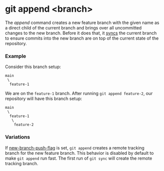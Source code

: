 # git append &lt;branch&gt;

The _append_ command creates a new feature branch with the given name as a
direct child of the current branch and brings over all uncommitted changes to
the new branch. Before it does that, it [syncs](sync.md) the current branch to
ensure commits into the new branch are on top of the current state of the
repository.

### Example

Consider this branch setup:

```
main
 \
  feature-1
```

We are on the `feature-1` branch. After running `git append feature-2`, our
repository will have this branch setup:

```
main
 \
  feature-1
   \
    feature-2
```

### Variations

If [new-branch-push-flag](config-new-branch-push-flag.md) is set, `git append`
creates a remote tracking branch for the new feature branch. This behavior is
disabled by default to make `git append` run fast. The first run of `git sync`
will create the remote tracking branch.
